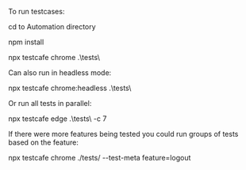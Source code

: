 To run testcases:

cd to Automation directory

npm install

npx testcafe chrome .\tests\

Can also run in headless mode:

npx testcafe chrome:headless .\tests\

Or run all tests in parallel:

npx testcafe edge .\tests\ -c 7

If there were more features being tested you could run groups of tests based on the feature:

npx testcafe chrome ./tests/ --test-meta feature=logout
